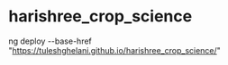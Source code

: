 # harishree_crop_science

ng deploy --base-href "https://tuleshghelani.github.io/harishree_crop_science/"
